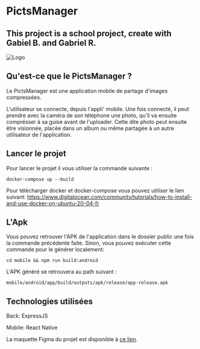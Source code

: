 # PictsManager

## This project is a school project, create with Gabiel B. and Gabriel R.

![Logo](https://cdn.discordapp.com/attachments/959024336075898903/992883530013102181/telechargement.png)

## Qu'est-ce que le PictsManager ?

<p>
Le PictsManager est une application mobile de partage d'images compressées.

L'utilisateur se connecte, depuis l'appli' mobile.
Une fois connecté, il peut prendre avec la caméra de son téléphone une photo, qu'il va ensuite comprésser à sa guise avant de l'uploader.
Cette dite photo peut ensuite être visionnée, placée dans un album ou même partagée à un autre utilisateur de l'application.
</p>

## Lancer le projet

<p>
Pour lancer le projet il vous utiliser la commande suivante :

```
docker-compose up --build
```

Pour télécharger docker et docker-compose vous pouvez utiliser le lien suivant:
https://www.digitalocean.com/community/tutorials/how-to-install-and-use-docker-on-ubuntu-20-04-fr
</p>

## L'Apk

<p>
Vous pouvez retrouver l'APK de l'application dans le dossier public une fois la commande précédente faite.
Sinon, vous pouvez exécuter cette commande pour le générer localement:

```
cd mobile && npm run build:android
```

L'APK généré se retrouvera au path suivant :

```
mobile/android/app/build/outputs/apk/release/app-release.apk
```

</p>

## Technologies utilisées

Back: ExpressJS

Mobile: React Native

La maquette Figma du projet est disponible à [ce lien](https://www.figma.com/file/ZDPlISu98vP9mffcNX090x/PictsManager-App?node-id=224%3A1872).
